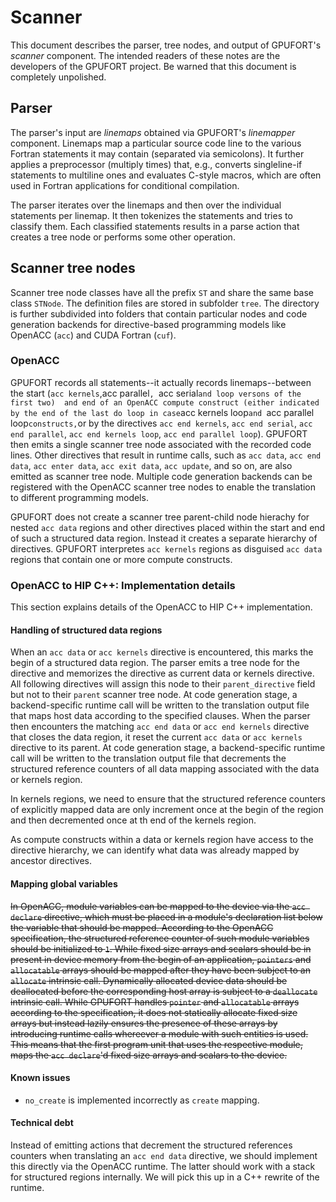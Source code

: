 # Scanner

This document describes the parser, tree nodes,
and output of GPUFORT's *scanner* component.
The intended readers of these notes are the developers
of the GPUFORT project. 
Be warned that this document is completely unpolished.

## Parser

The parser's input are *linemaps* obtained via GPUFORT's *linemapper* component.
Linemaps map a particular source code line to the various Fortran statements
it may contain (separated via semicolons). It further applies a preprocessor (multiply times)
that, e.g., converts singleline-if statements to multiline ones and 
evaluates C-style macros, which are often used in Fortran applications
for conditional compilation.

The parser iterates over the linemaps and then over the individual statements
per linemap. It then tokenizes the statements and tries to classify them.
Each classified statements results in a parse action that creates a tree
node or performs some other operation.

## Scanner tree nodes

Scanner tree node classes have all the prefix `ST` and share the same base class `STNode`. 
The definition files are stored in subfolder `tree`. The directory is further subdivided into
folders that contain particular nodes and code generation backends for
directive-based programming models like OpenACC (`acc`) and CUDA Fortran (`cuf`).

### OpenACC

GPUFORT records all statements--it actually records linemaps--between the start (`acc kernels`,acc parallel`, `acc serial` and loop versons of the first two) 
and end of an OpenACC compute construct (either indicated by the end of the last do loop in case `acc kernels loop` and 
`acc parallel loop` constructs, `or by the directives `acc end kernels`, `acc end serial`, `acc end parallel`, `acc end kernels loop`,
`acc end parallel loop`). GPUFORT then emits a single scanner tree node associated with the recorded code lines.
Other directives that result in runtime calls, such as `acc data`, `acc end data`, `acc enter data`, `acc exit data`,
`acc update`, and so on, are also emitted as scanner tree node.
Multiple code generation backends can be registered with the OpenACC scanner tree nodes
to enable the translation to different programming models.

GPUFORT does not create a scanner tree parent-child node hierachy for nested `acc data` regions 
and other directives placed within the start and end of such a structured data region.
Instead it creates a separate hierarchy of directives.
GPUFORT interpretes `acc kernels` regions as disguised `acc data` regions
that contain one or more compute constructs.

### OpenACC to HIP C++: Implementation details

This section explains details of the OpenACC to HIP C++
implementation.

#### Handling of structured data regions

When an `acc data` or `acc kernels` directive is encountered, this marks the begin of a structured
data region. The parser emits a tree node for the directive and 
memorizes the directive as current data or kernels directive. 
All following directives will assign this node to their `parent_directive` field but
not to their `parent` scanner tree node.
At code generation stage, a backend-specific runtime call will be written to the translation output file
that maps host data according to the specified clauses.
When the parser then encounters the matching `acc end data` or `acc end kernels`
directive that closes the data region, it reset the current `acc data` or `acc kernels` 
directive to its parent.
At code generation stage, a backend-specific runtime call will be written to the translation output file
that decrements the structured reference counters of all
data mapping associated with the data or kernels region.

In kernels regions,  we need to ensure that the structured reference counters
of explicitly mapped data are only increment once at the begin of the
region and then decremented once at th end of the kernels region.

As compute constructs within a data or kernels region have access to the
directive hierarchy, we can identify what data was already
mapped by ancestor directives.

#### Mapping global variables
~~In OpenACC, module variables can be mapped to the device via the `acc declare` directive,
which must be placed in a module's declaration list below the variable that should be mapped.
According to the OpenACC specification, the structured reference counter of such
module variables should be initialized to `1`. While fixed size arrays and scalars
should be in present in device memory from the begin of an application,
`pointers` and `allocatable` arrays should be mapped after they have been
subject to an `allocate` intrinsic call. Dynamically allocated device data should be deallocated
before the corresponding host array is subject to a `deallocate` intrinsic call.
While GPUFORT handles `pointer` and `allocatable` arrays according to the specification,
it does not statically allocate fixed size arrays but instead lazily ensures
the presence of these arrays by introducing runtime calls whereever a
module with such entities is used. This means that the first program unit that
uses the respective module, maps the `acc declare`'d fixed size arrays and scalars
to the device.~~

#### Known issues

* `no_create` is implemented incorrectly as `create` mapping.

#### Technical debt

Instead of emitting actions that decrement the structured references counters when translating an `acc end data` directive,
we should implement this directly via the OpenACC runtime. 
The latter should work with a stack for structured regions internally. 
We will pick this up in a C++ rewrite of the runtime.
